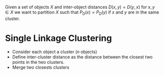 
Given a set of objects $X$ and inter-object distances $D(x,y)=D(y,x)$ for $x, y \in X$ we want to partition $X$ such that $P_D(x) = P_D(y)$ if $x$ and $y$ are in the same cluster.

# Single Linkage Clustering

- Consider each object a cluster ($n$ objects)
- Define inter-cluster distance as the distance between the closest two points in the two clusters.
- Merge two closests clusters 